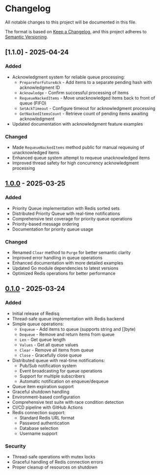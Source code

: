 # Changelog

All notable changes to this project will be documented in this file.

The format is based on [Keep a Changelog](https://keepachangelog.com/en/1.0.0/),
and this project adheres to [Semantic Versioning](https://semver.org/spec/v2.0.0.html).

## [1.1.0] - 2025-04-24

### Added

- Acknowledgment system for reliable queue processing:
  - `PrepareForFutureAck` - Add items to a separate pending hash with acknowledgment ID
  - `Acknowledge` - Confirm successful processing of items
  - `RequeueNackedItems` - Move unacknowledged items back to front of queue (FIFO)
  - `SetAckTimeout` - Configure timeout for acknowledgment processing
  - `GetNackedItemsCount` - Retrieve count of pending items awaiting acknowledgment
- Updated documentation with acknowledgment feature examples

### Changed

- Made `RequeueNackedItems` method public for manual requeuing of unacknowledged items
- Enhanced queue system attempt to requeue unacknowledged items
- Improved thread safety for high concurrency acknowledgment processing

## [1.0.0] - 2025-03-25

### Added

- Priority Queue implementation with Redis sorted sets
- Distributed Priority Queue with real-time notifications
- Comprehensive test coverage for priority queue operations
- Priority-based message ordering
- Documentation for priority queue usage

### Changed

- Renamed `Clear` method to `Purge` for better semantic clarity
- Improved error handling in queue operations
- Enhanced documentation with more detailed examples
- Updated Go module dependencies to latest versions
- Optimized Redis operations for better performance

## [0.1.0] - 2025-03-24

### Added

- Initial release of Redisq
- Thread-safe queue implementation with Redis backend
- Simple queue operations:
  - `Enqueue` - Add items to queue (supports string and []byte)
  - `Dequeue` - Remove and return items from queue
  - `Len` - Get queue length
  - `Values` - Get all queue values
  - `Clear` - Remove all items from queue
  - `Close` - Gracefully close queue
- Distributed queue with real-time notifications:
  - Pub/Sub notification system
  - Event broadcasting for queue operations
  - Support for multiple subscribers
  - Automatic notification on enqueue/dequeue
- Queue item expiration support
- Graceful shutdown handling
- Environment-based configuration
- Comprehensive test suite with race condition detection
- CI/CD pipeline with GitHub Actions
- Redis connection support:
  - Standard Redis URL format
  - Password authentication
  - Database selection
  - Username support

### Security

- Thread-safe operations with mutex locks
- Graceful handling of Redis connection errors
- Proper cleanup of resources on shutdown

[1.0.0]: https://github.com/fahimfaisaal/redisq/compare/v0.1.0...v1.0.0
[0.1.0]: https://github.com/fahimfaisaal/redisq/releases/tag/v0.1.0
